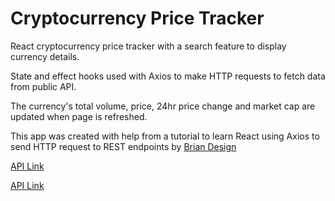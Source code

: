 # Cryptocurrency Price Tracker

React cryptocurrency price tracker with a search feature to display currency details. 

State and effect hooks used with Axios to make HTTP requests to fetch data from public API. 

The currency's total volume, price, 24hr price change and market cap are updated when page is 
refreshed. 

This app was created with help from a tutorial to learn React using Axios to send HTTP request to REST endpoints by [Brian Design](https://www.youtube.com/channel/UCsKsymTY_4BYR-wytLjex7A)

[API Link](https://www.coingecko.com/en/api)

<a href="https://www.coingecko.com/en/api" target="_blank">API Link</a>

